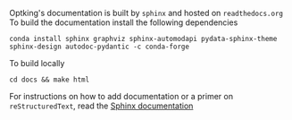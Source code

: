 Optking's documentation is built by `sphinx` and hosted on `readthedocs.org`
To build the documentation install the following dependencies

```
conda install sphinx graphviz sphinx-automodapi pydata-sphinx-theme sphinx-design autodoc-pydantic -c conda-forge
```

To build locally

```
cd docs && make html
```

For instructions on how to add documentation or a primer on `reStructuredText`, read the [Sphinx documentation](https://www.sphinx-doc.org/en/master/index.html)

